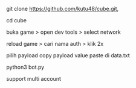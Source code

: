 git clone https://github.com/kutu48/cube.git,

cd cube

buka game > open dev tools > select network

reload game > cari nama auth > klik 2x

pilih payload copy payload value paste di data.txt

python3 bot.py

support multi account
